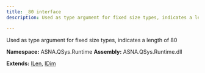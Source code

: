 ```yaml
---
title: _80 interface
description: Used as type argument for fixed size types, indicates a length of 80 

---
```


Used as type argument for fixed size types, indicates a length of 80 

**Namespace:** ASNA.QSys.Runtime
**Assembly:** ASNA.QSys.Runtime.dll

**Extends:** [ILen](/reference/runtime/qsys-runtime/i-len.html), [IDim](/reference/runtime/qsys-runtime/i-dim.html)
<br>
<br>
